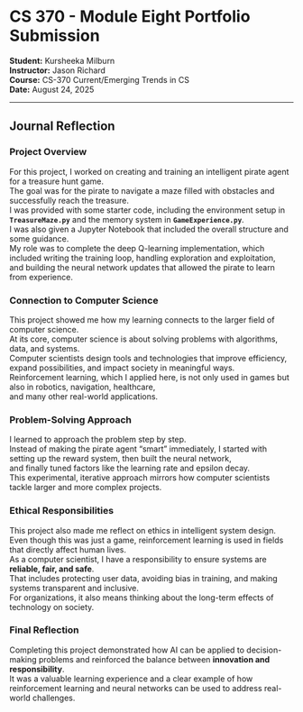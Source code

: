 # CS 370 - Module Eight Portfolio Submission

**Student:** Kursheeka Milburn  
**Instructor:** Jason Richard  
**Course:** CS-370 Current/Emerging Trends in CS  
**Date:** August 24, 2025  

---

## Journal Reflection

### Project Overview
For this project, I worked on creating and training an intelligent pirate agent for a treasure hunt game.  
The goal was for the pirate to navigate a maze filled with obstacles and successfully reach the treasure.  
I was provided with some starter code, including the environment setup in **`TreasureMaze.py`** and the memory system in **`GameExperience.py`**.  
I was also given a Jupyter Notebook that included the overall structure and some guidance.  
My role was to complete the deep Q-learning implementation, which included writing the training loop, handling exploration and exploitation,  
and building the neural network updates that allowed the pirate to learn from experience.  

### Connection to Computer Science
This project showed me how my learning connects to the larger field of computer science.  
At its core, computer science is about solving problems with algorithms, data, and systems.  
Computer scientists design tools and technologies that improve efficiency, expand possibilities, and impact society in meaningful ways.  
Reinforcement learning, which I applied here, is not only used in games but also in robotics, navigation, healthcare,  
and many other real-world applications.  

### Problem-Solving Approach
I learned to approach the problem step by step.  
Instead of making the pirate agent “smart” immediately, I started with setting up the reward system, then built the neural network,  
and finally tuned factors like the learning rate and epsilon decay.  
This experimental, iterative approach mirrors how computer scientists tackle larger and more complex projects.  

### Ethical Responsibilities
This project also made me reflect on ethics in intelligent system design.  
Even though this was just a game, reinforcement learning is used in fields that directly affect human lives.  
As a computer scientist, I have a responsibility to ensure systems are **reliable, fair, and safe**.  
That includes protecting user data, avoiding bias in training, and making systems transparent and inclusive.  
For organizations, it also means thinking about the long-term effects of technology on society.  

### Final Reflection
Completing this project demonstrated how AI can be applied to decision-making problems and reinforced the balance between **innovation and responsibility**.  
It was a valuable learning experience and a clear example of how reinforcement learning and neural networks can be used to address real-world challenges.  

